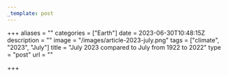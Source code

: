 ```yaml
---
_template: post
---
```


+++
aliases = ""
categories = ["Earth"]
date = 2023-06-30T10:48:15Z
description = ""
image = "/images/article-2023-july.png"
tags = ["climate", "2023", "July"]
title = "July 2023 compared to July from 1922 to 2022"
type = "post"
url = ""

+++
